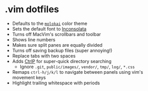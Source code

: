 # .vim dotfiles

* Defaults to the [`molokai`](http://www.vim.org/scripts/script.php?script_id=2340) color theme
* Sets the default font to [Inconsolata](http://levien.com/type/myfonts/inconsolata.html)
* Turns off MacVim's scrollbars and toolbar
* Shows line numbers
* Makes sure split panes are equally divided
* Turns off saving backup files (super annoying!)
* Replace tabs with two spaces
* Adds [CtrlP](https://github.com/kien/ctrlp.vim) for super-quick directory searching
  * Ignore `.git`, `public/images/`, `vendor/`, `tmp/`, `log/`, `*.css`
* Remaps `ctrl-h/j/k/l` to navigate between panels using vim's movement keys
* Highlight trailing whitespace with periods
